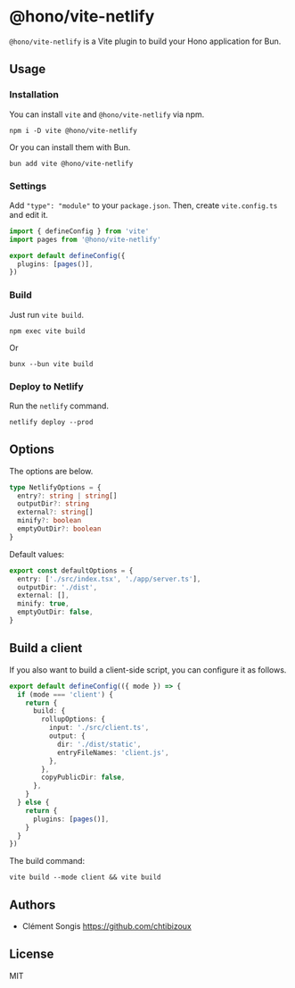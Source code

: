 # @hono/vite-netlify

`@hono/vite-netlify` is a Vite plugin to build your Hono application for Bun.

## Usage

### Installation

You can install `vite` and `@hono/vite-netlify` via npm.

```plain
npm i -D vite @hono/vite-netlify
```

Or you can install them with Bun.

```plain
bun add vite @hono/vite-netlify
```

### Settings

Add `"type": "module"` to your `package.json`. Then, create `vite.config.ts` and edit it.

```ts
import { defineConfig } from 'vite'
import pages from '@hono/vite-netlify'

export default defineConfig({
  plugins: [pages()],
})
```

### Build

Just run `vite build`.

```text
npm exec vite build
```

Or

```text
bunx --bun vite build
```

### Deploy to Netlify

Run the `netlify` command.

```text
netlify deploy --prod
```

## Options

The options are below.

```ts
type NetlifyOptions = {
  entry?: string | string[]
  outputDir?: string
  external?: string[]
  minify?: boolean
  emptyOutDir?: boolean
}
```

Default values:

```ts
export const defaultOptions = {
  entry: ['./src/index.tsx', './app/server.ts'],
  outputDir: './dist',
  external: [],
  minify: true,
  emptyOutDir: false,
}
```

## Build a client

If you also want to build a client-side script, you can configure it as follows.

```ts
export default defineConfig(({ mode }) => {
  if (mode === 'client') {
    return {
      build: {
        rollupOptions: {
          input: './src/client.ts',
          output: {
            dir: './dist/static',
            entryFileNames: 'client.js',
          },
        },
        copyPublicDir: false,
      },
    }
  } else {
    return {
      plugins: [pages()],
    }
  }
})
```

The build command:

```text
vite build --mode client && vite build
```

## Authors

- Clément Songis <https://github.com/chtibizoux>

## License

MIT
